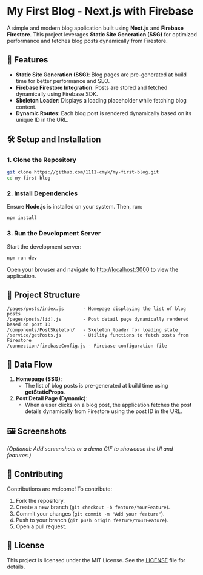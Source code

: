 # My First Blog - Next.js with Firebase

A simple and modern blog application built using **Next.js** and **Firebase Firestore**. This project leverages **Static Site Generation (SSG)** for optimized performance and fetches blog posts dynamically from Firestore.

## 🚀 Features

- **Static Site Generation (SSG)**: Blog pages are pre-generated at build time for better performance and SEO.
- **Firebase Firestore Integration**: Posts are stored and fetched dynamically using Firebase SDK.
- **Skeleton Loader**: Displays a loading placeholder while fetching blog content.
- **Dynamic Routes**: Each blog post is rendered dynamically based on its unique ID in the URL.

## 🛠️ Setup and Installation

### 1. Clone the Repository

```bash
git clone https://github.com/1111-cmyk/my-first-blog.git
cd my-first-blog
```

### 2. Install Dependencies

Ensure **Node.js** is installed on your system. Then, run:

```bash
npm install
```


### 3. Run the Development Server

Start the development server:

```bash
npm run dev
```

Open your browser and navigate to [http://localhost:3000](http://localhost:3000) to view the application.

## 📂 Project Structure

```
/pages/posts/index.js       - Homepage displaying the list of blog posts
/pages/posts/[id].js        - Post detail page dynamically rendered based on post ID
/components/PostSkeleton/   - Skeleton loader for loading state
/service/getPosts.js        - Utility functions to fetch posts from Firestore
/connection/firebaseConfig.js - Firebase configuration file
```

## 🔄 Data Flow

1. **Homepage (SSG)**:
   - The list of blog posts is pre-generated at build time using **getStaticProps**.
2. **Post Detail Page (Dynamic)**:
   - When a user clicks on a blog post, the application fetches the post details dynamically from Firestore using the post ID in the URL.

## 🖼️ Screenshots

_(Optional: Add screenshots or a demo GIF to showcase the UI and features.)_

## 🌟 Contributing

Contributions are welcome! To contribute:

1. Fork the repository.
2. Create a new branch (`git checkout -b feature/YourFeature`).
3. Commit your changes (`git commit -m "Add your feature"`).
4. Push to your branch (`git push origin feature/YourFeature`).
5. Open a pull request.

## 📄 License

This project is licensed under the MIT License. See the [LICENSE](LICENSE) file for details.
